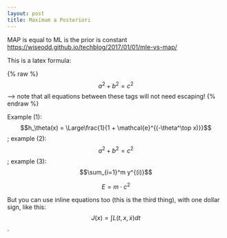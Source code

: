 ```yaml
---
layout: post
title: Maximum a Posteriori
---
```


MAP is equal to ML is the prior is constant
https://wiseodd.github.io/techblog/2017/01/01/mle-vs-map/

This is a latex formula:

{% raw %}
  $$a^2 + b^2 = c^2$$ --> note that all equations between these tags will not need escaping! 
{% endraw %}

Example (1): $$h_\theta(x) = \Large\frac{1}{1 + \mathcal{e}^{(-\theta^\top x)}}$$ ; example (2): $$a^2 + b^2 = c^2$$ ; example (3): $$\sum_{i=1}^m y^{(i)}$$

$$E = m\cdot c^2 \label{eq:mc2}$$

But you can use inline equations too (this is the third thing), with one dollar sign, like this: $$J(x) = \int{L(t, x, \dot{x}) dt}$$.
